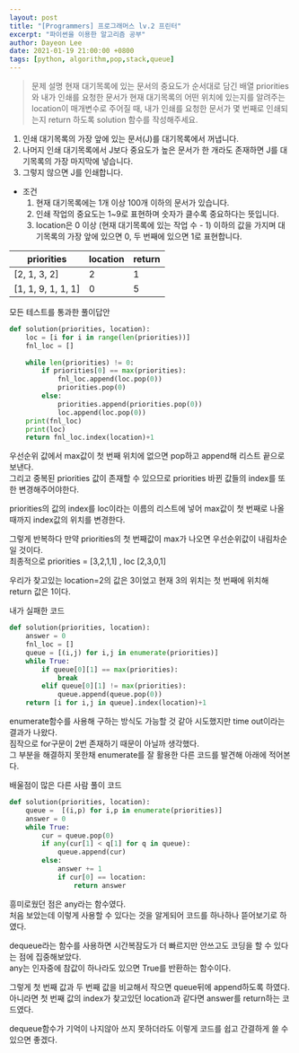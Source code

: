 ```yaml
---
layout: post
title: "[Programmers] 프로그래머스 lv.2 프린터"
excerpt: "파이썬을 이용한 알고리즘 공부"
author: Dayeon Lee
date: 2021-01-19 21:00:00 +0800
tags: [python, algorithm,pop,stack,queue]
---
```


> 문제 설명
현재 대기목록에 있는 문서의 중요도가 순서대로 담긴 배열 priorities와 내가 인쇄를 요청한 문서가 현재 대기목록의 어떤 위치에 있는지를 알려주는 location이 매개변수로 주어질 때, 내가 인쇄를 요청한 문서가 몇 번째로 인쇄되는지 return 하도록 solution 함수를 작성해주세요.


1. 인쇄 대기목록의 가장 앞에 있는 문서(J)를 대기목록에서 꺼냅니다.
2. 나머지 인쇄 대기목록에서 J보다 중요도가 높은 문서가 한 개라도 존재하면 J를 대기목록의 가장 마지막에 넣습니다.
3. 그렇지 않으면 J를 인쇄합니다.


- 조건
  1. 현재 대기목록에는 1개 이상 100개 이하의 문서가 있습니다.
  2. 인쇄 작업의 중요도는 1~9로 표현하며 숫자가 클수록 중요하다는 뜻입니다.
  3. location은 0 이상 (현재 대기목록에 있는 작업 수 - 1) 이하의 값을 가지며 대기목록의 가장 앞에 있으면 0, 두 번째에 있으면 1로 표현합니다.


|priorities|	location|	return|
|--|--|--|
|[2, 1, 3, 2]	|2	|1|
|[1, 1, 9, 1, 1, 1]	|0|	5|


모든 테스트를 통과한 풀이답안

```Python
def solution(priorities, location):
    loc = [i for i in range(len(priorities))]
    fnl_loc = []
    
    while len(priorities) != 0:
        if priorities[0] == max(priorities):
            fnl_loc.append(loc.pop(0))
            priorities.pop(0)
        else:
            priorities.append(priorities.pop(0))
            loc.append(loc.pop(0))
    print(fnl_loc)
    print(loc)
    return fnl_loc.index(location)+1
```


우선순위 값에서 max값이 첫 번째 위치에 없으면 pop하고 append해 리스트 끝으로 보낸다.   
그리고 중복된 priorities 값이 존재할 수 있으므로 priorities 바뀐 값들의 index를 또한 변경해주어야한다.    

priorities의 값의 index를 loc이라는 이름의 리스트에 넣어 max값이 첫 번째로 나올 때까지 index값의 위치를 변경한다.    

그렇게 반복하다 만약 priorities의 첫 번째값이 max가 나오면 우선순위값이 내림차순일 것이다.   
최종적으로 priorities =  [3,2,1,1] , loc [2,3,0,1]

우리가 찾고있는 location=2의 값은 3이었고 현재 3의 위치는 첫 번째에 위치해 return 값은 1이다.    



내가 실패한 코드 
```Python
def solution(priorities, location):
    answer = 0
    fnl_loc = []
    queue = [(i,j) for i,j in enumerate(priorities)]
    while True:
        if queue[0][1] == max(priorities):
            break
        elif queue[0][1] != max(priorities):
            queue.append(queue.pop(0))  
    return [i for i,j in queue].index(location)+1
```

enumerate함수를 사용해 구하는 방식도 가능할 것 같아 시도했지만 time out이라는 결과가 나왔다.    
짐작으로 for구문이 2번 존재하기 때문이 아닐까 생각했다.    
그 부분을 해결하지 못한채 enumerate를 잘 활용한 다른 코드를 발견해 아래에 적어본다. 



배울점이 많은 다른 사람 풀이 코드 
```Python
def solution(priorities, location):
    queue =  [(i,p) for i,p in enumerate(priorities)]
    answer = 0
    while True:
        cur = queue.pop(0)
        if any(cur[1] < q[1] for q in queue):
            queue.append(cur)
        else:
            answer += 1
            if cur[0] == location:
                return answer
```

흥미로웠던 점은 any라는 함수였다.  
처음 보았는데 이렇게 사용할 수 있다는 것을 알게되어 코드를 하나하나 뜯어보기로 하였다.   

dequeue라는 함수를 사용하면 시간복잠도가 더 빠르지만 안쓰고도 코딩을 할 수 있다는 점에 집중해보았다.   
any는 인자중에 참값이 하나라도 있으면 True를 반환하는 함수이다.   

그렇게 첫 번째 값과 두 번째 값을 비교해서 작으면 queue뒤에 append하도록 하였다.  
아니라면 첫 번째 값의 index가 찾고있던 location과 같다면 answer를 return하는 코드였다.  

dequeue함수가 기억이 나지않아 쓰지 못하더라도 이렇게 코드를 쉽고 간결하게 쓸 수 있으면 좋겠다. 
